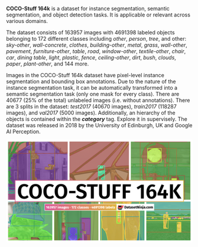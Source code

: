 **COCO-Stuff 164k** is a dataset for instance segmentation, semantic segmentation, and object detection tasks. It is applicable or relevant across various domains. 

The dataset consists of 163957 images with 4691398 labeled objects belonging to 172 different classes including *other*, *person*, *tree*, and other: *sky-other*, *wall-concrete*, *clothes*, *building-other*, *metal*, *grass*, *wall-other*, *pavement*, *furniture-other*, *table*, *road*, *window-other*, *textile-other*, *chair*, *car*, *dining table*, *light*, *plastic*, *fence*, *ceiling-other*, *dirt*, *bush*, *clouds*, *paper*, *plant-other*, and 144 more.

Images in the COCO-Stuff 164k dataset have pixel-level instance segmentation and bounding box annotations. Due to the nature of the instance segmentation task, it can be automatically transformed into a semantic segmentation task (only one mask for every class). There are 40677 (25% of the total) unlabeled images (i.e. without annotations). There are 3 splits in the dataset: *test2017* (40670 images), *train2017* (118287 images), and *val2017* (5000 images). Additionally, an hierarchy of the objects is contained within the ***category*** tag. Explore it in supervisely. The dataset was released in 2018 by the University of Edinburgh, UK and Google AI Perception.

<img src="https://github.com/dataset-ninja/cocostuff164k/raw/main/visualizations/poster.png">
